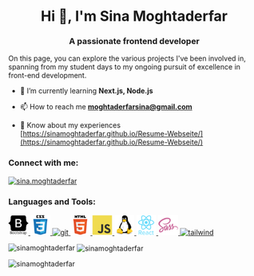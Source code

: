<h1 align="center">Hi 👋, I'm Sina Moghtaderfar</h1>
<h3 align="center">A passionate frontend developer</h3>

<p>
    On this page, you can explore the various projects I've been involved in, spanning from my student days to my ongoing pursuit of excellence in front-end development.
</p>

- 🌱 I’m currently learning **Next.js, Node.js**

- 📫 How to reach me **moghtaderfarsina@gmail.com**

- 📄 Know about my experiences [https://sinamoghtaderfar.github.io/Resume-Webseite/](https://sinamoghtaderfar.github.io/Resume-Webseite/)

<h3 align="left">Connect with me:</h3>
<p align="left">
<a href="https://instagram.com/sina.moghtaderfar" target="blank"><img align="center" src="https://raw.githubusercontent.com/rahuldkjain/github-profile-readme-generator/master/src/images/icons/Social/instagram.svg" alt="sina.moghtaderfar" height="30" width="40" /></a>
</p>

<h3 align="left">Languages and Tools:</h3>
<p align="left"> <a href="https://getbootstrap.com" target="_blank" rel="noreferrer"> <img src="https://raw.githubusercontent.com/devicons/devicon/master/icons/bootstrap/bootstrap-plain-wordmark.svg" alt="bootstrap" width="40" height="40"/> </a> <a href="https://www.w3schools.com/css/" target="_blank" rel="noreferrer"> <img src="https://raw.githubusercontent.com/devicons/devicon/master/icons/css3/css3-original-wordmark.svg" alt="css3" width="40" height="40"/> </a> <a href="https://git-scm.com/" target="_blank" rel="noreferrer"> <img src="https://www.vectorlogo.zone/logos/git-scm/git-scm-icon.svg" alt="git" width="40" height="40"/> </a> <a href="https://www.w3.org/html/" target="_blank" rel="noreferrer"> <img src="https://raw.githubusercontent.com/devicons/devicon/master/icons/html5/html5-original-wordmark.svg" alt="html5" width="40" height="40"/> </a> <a href="https://developer.mozilla.org/en-US/docs/Web/JavaScript" target="_blank" rel="noreferrer"> <img src="https://raw.githubusercontent.com/devicons/devicon/master/icons/javascript/javascript-original.svg" alt="javascript" width="40" height="40"/> </a> <a href="https://www.linux.org/" target="_blank" rel="noreferrer"> <img src="https://raw.githubusercontent.com/devicons/devicon/master/icons/linux/linux-original.svg" alt="linux" width="40" height="40"/> </a> <a href="https://reactjs.org/" target="_blank" rel="noreferrer"> <img src="https://raw.githubusercontent.com/devicons/devicon/master/icons/react/react-original-wordmark.svg" alt="react" width="40" height="40"/> </a> <a href="https://sass-lang.com" target="_blank" rel="noreferrer"> <img src="https://raw.githubusercontent.com/devicons/devicon/master/icons/sass/sass-original.svg" alt="sass" width="40" height="40"/> </a> <a href="https://tailwindcss.com/" target="_blank" rel="noreferrer"> <img src="https://www.vectorlogo.zone/logos/tailwindcss/tailwindcss-icon.svg" alt="tailwind" width="40" height="40"/> </a> </p>

<p><img align="left" src="https://github-readme-stats.vercel.app/api/top-langs?username=sinamoghtaderfar&show_icons=true&locale=en&layout=compact" alt="sinamoghtaderfar" /></p>

<p>&nbsp;<img align="center" src="https://github-readme-stats.vercel.app/api?username=sinamoghtaderfar&show_icons=true&locale=en" alt="sinamoghtaderfar" /></p>
<p align="left"> <img src="https://komarev.com/ghpvc/?username=sinamoghtaderfar&label=Profile%20views&color=0e75b6&style=flat" alt="sinamoghtaderfar" /> </p>
